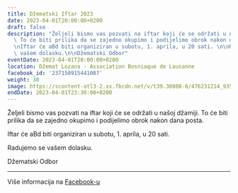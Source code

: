 ```yaml
---
title: Džematski Iftar 2023
date: 2023-04-01T20:00:00+0200
draft: false
description: "Željeli bismo vas pozvati na iftar koji će se održati u našoj džamiji.\
  \ To će biti prilika da se zajedno okupimo i podijelimo obrok nakon dana posta.\n\
  \nIftar će aBd biti organiziran u subotu, 1. aprila, u 20 sati. \n\nRadujemo se\
  \ vašem dolasku.\n\nDžematski Odbor"
eventDate: 2023-04-01T20:00:00+0200
location: Džemat Lozana - Association Bosniaque de Lausanne
facebook_id: '237150915441087'
weight: 30
image: https://scontent-atl3-2.xx.fbcdn.net/v/t39.30808-6/476231214_935500385377228_3500090740640109385_n.jpg?_nc_cat=101&ccb=1-7&_nc_sid=9e60e4&_nc_ohc=2k1769G_-1sQ7kNvwGigKW0&_nc_oc=AdlidLBmqWe5WnS4nsQ2HK9sEc6ZjvOYcwIi4kyNYW1UaOpDs4BdQIsfgId57pR87Pg&_nc_zt=23&_nc_ht=scontent-atl3-2.xx&edm=ABTKTjYEAAAA&_nc_gid=hvUEEJQ4JHREpDyq4HaxoQ&oh=00_AfFoxyVFTy8YrcpkHq3B2P2KtRAUrtvrUxaCvS_Ib0iYfw&oe=680FBE9A
endDate: 2023-04-01T23:30:00+0200
---
```


Željeli bismo vas pozvati na iftar koji će se održati u našoj džamiji. To će biti prilika da se zajedno okupimo i podijelimo obrok nakon dana posta.

Iftar će aBd biti organiziran u subotu, 1. aprila, u 20 sati. 

Radujemo se vašem dolasku.

Džematski Odbor

---

Više informacija na [Facebook-u](https://facebook.com/events/237150915441087)